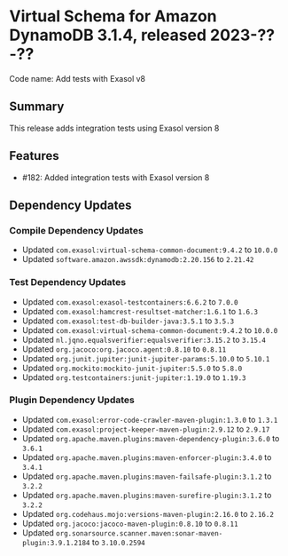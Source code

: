 # Virtual Schema for Amazon DynamoDB 3.1.4, released 2023-??-??

Code name: Add tests with Exasol v8

## Summary

This release adds integration tests using Exasol version 8

## Features

* #182: Added integration tests with Exasol version 8

## Dependency Updates

### Compile Dependency Updates

* Updated `com.exasol:virtual-schema-common-document:9.4.2` to `10.0.0`
* Updated `software.amazon.awssdk:dynamodb:2.20.156` to `2.21.42`

### Test Dependency Updates

* Updated `com.exasol:exasol-testcontainers:6.6.2` to `7.0.0`
* Updated `com.exasol:hamcrest-resultset-matcher:1.6.1` to `1.6.3`
* Updated `com.exasol:test-db-builder-java:3.5.1` to `3.5.3`
* Updated `com.exasol:virtual-schema-common-document:9.4.2` to `10.0.0`
* Updated `nl.jqno.equalsverifier:equalsverifier:3.15.2` to `3.15.4`
* Updated `org.jacoco:org.jacoco.agent:0.8.10` to `0.8.11`
* Updated `org.junit.jupiter:junit-jupiter-params:5.10.0` to `5.10.1`
* Updated `org.mockito:mockito-junit-jupiter:5.5.0` to `5.8.0`
* Updated `org.testcontainers:junit-jupiter:1.19.0` to `1.19.3`

### Plugin Dependency Updates

* Updated `com.exasol:error-code-crawler-maven-plugin:1.3.0` to `1.3.1`
* Updated `com.exasol:project-keeper-maven-plugin:2.9.12` to `2.9.17`
* Updated `org.apache.maven.plugins:maven-dependency-plugin:3.6.0` to `3.6.1`
* Updated `org.apache.maven.plugins:maven-enforcer-plugin:3.4.0` to `3.4.1`
* Updated `org.apache.maven.plugins:maven-failsafe-plugin:3.1.2` to `3.2.2`
* Updated `org.apache.maven.plugins:maven-surefire-plugin:3.1.2` to `3.2.2`
* Updated `org.codehaus.mojo:versions-maven-plugin:2.16.0` to `2.16.2`
* Updated `org.jacoco:jacoco-maven-plugin:0.8.10` to `0.8.11`
* Updated `org.sonarsource.scanner.maven:sonar-maven-plugin:3.9.1.2184` to `3.10.0.2594`
